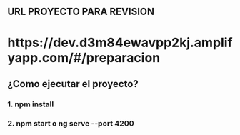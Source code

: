 
## URL PROYECTO PARA REVISION

<h1>https://dev.d3m84ewavpp2kj.amplifyapp.com/#/preparacion</h1>

## ¿Como ejecutar el proyecto?
<h3>1. npm install</h3>
<h3>2. npm start o ng serve --port 4200</h3>

